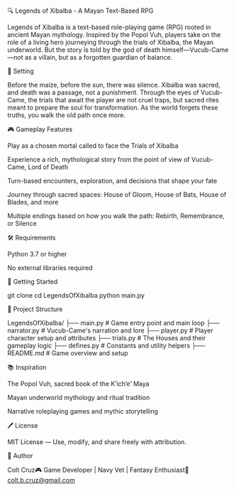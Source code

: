 🔍 Legends of Xibalba - A Mayan Text-Based RPG

Legends of Xibalba is a text-based role-playing game (RPG) rooted in ancient Mayan mythology. Inspired by the Popol Vuh, players take on the role of a living hero journeying through the trials of Xibalba, the Mayan underworld. But the story is told by the god of death himself—Vucub-Came—not as a villain, but as a forgotten guardian of balance.

🌄 Setting

Before the maize, before the sun, there was silence. Xibalba was sacred, and death was a passage, not a punishment. Through the eyes of Vucub-Came, the trials that await the player are not cruel traps, but sacred rites meant to prepare the soul for transformation. As the world forgets these truths, you walk the old path once more.

🎮 Gameplay Features

Play as a chosen mortal called to face the Trials of Xibalba

Experience a rich, mythological story from the point of view of Vucub-Came, Lord of Death

Turn-based encounters, exploration, and decisions that shape your fate

Journey through sacred spaces: House of Gloom, House of Bats, House of Blades, and more

Multiple endings based on how you walk the path: Rebirth, Remembrance, or Silence

🛠️ Requirements

Python 3.7 or higher

No external libraries required

🚀 Getting Started

git clone 
cd LegendsOfXibalba
python main.py

📁 Project Structure

LegendsOfXibalba/
├── main.py             # Game entry point and main loop
├── narrator.py         # Vucub-Came's narration and lore
├── player.py           # Player character setup and attributes
├── trials.py           # The Houses and their gameplay logic
├── defines.py          # Constants and utility helpers
├── README.md           # Game overview and setup

📚 Inspiration

The Popol Vuh, sacred book of the K’ich’e’ Maya

Mayan underworld mythology and ritual tradition

Narrative roleplaying games and mythic storytelling

🖊️ License

MIT License — Use, modify, and share freely with attribution.

👤 Author

Colt Cruz🎮 Game Developer | Navy Vet | Fantasy Enthusiast📧 colt.b.cruz@gmail.com

